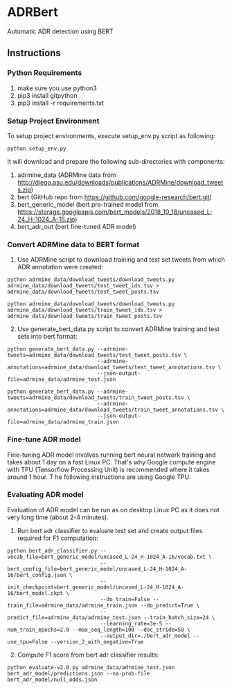 # ADRBert
Automatic ADR detection using BERT

## Instructions
### Python Requirements
1. make sure you use python3
1. pip3 install gitpython
2. pip3 install -r requirements.txt

### Setup Project Environment
To setup project environments, execute setup_env.py script as following:
```
python setup_env.py
```

It will download and prepare the following sub-directories with components:
1. adrmine_data (ADRMine data from http://diego.asu.edu/downloads/publications/ADRMine/download_tweets.zip)
2. bert (GitHub repo from https://github.com/google-research/bert.git)
3. bert_generic_model (bert pre-trained model from https://storage.googleapis.com/bert_models/2018_10_18/uncased_L-24_H-1024_A-16.zip)
4. bert_adr_out (bert fine-tuned ADR model)

### Convert ADRMine data to BERT format
1. Use ADRMine script to download training and test set tweets from which ADR annotation were created:

```
python adrmine_data/download_tweets/download_tweets.py adrmine_data/download_tweets/test_tweet_ids.tsv > adrmine_data/download_tweets/test_tweet_posts.tsv

python adrmine_data/download_tweets/download_tweets.py adrmine_data/download_tweets/train_tweet_ids.tsv > adrmine_data/download_tweets/train_tweet_posts.tsv
```

2. Use generate_bert_data.py script to convert ADRMine training and test sets into bert format:

```
python generate_bert_data.py --adrmine-tweets=adrmine_data/download_tweets/test_tweet_posts.tsv \
                             --adrmine-annotations=adrmine_data/download_tweets/test_tweet_annotations.tsv \
                             --json-output-file=adrmine_data/adrmine_test.json

python generate_bert_data.py --adrmine-tweets=adrmine_data/download_tweets/train_tweet_posts.tsv \
                             --adrmine-annotations=adrmine_data/download_tweets/train_tweet_annotations.tsv \
                             --json-output-file=adrmine_data/adrmine_train.json

```

### Fine-tune ADR model
Fine-tuning ADR model involves running bert neural network training and takes about 1 day on a fast Linux PC. That's why
Google compute engine with TPU (Tensorflow Processing Unit) is recommended where it takes around 1 hour. T
he following instructions are using Google TPU:

### Evaluating ADR model
Evaluation of ADR model can be run as on desktop Linux PC as it does not very long time (about 2-4 minutes).
1. Run bert adr classifier to evaluate test set and create output files required for F1 computation:
```
python bert_adr_classifier.py --vocab_file=bert_generic_model/uncased_L-24_H-1024_A-16/vocab.txt \
                              --bert_config_file=bert_generic_model/uncased_L-24_H-1024_A-16/bert_config.json \
                              --init_checkpoint=bert_generic_model/uncased_L-24_H-1024_A-16/bert_model.ckpt \
                              --do_train=False --train_file=adrmine_data/adrmine_train.json --do_predict=True \
                              --predict_file=adrmine_data/adrmine_test.json --train_batch_size=24 \
                              --learning_rate=3e-5 --num_train_epochs=2.0 --max_seq_length=100 --doc_stride=50 \
                              --output_dir=./bert_adr_model --use_tpu=False --version_2_with_negative=True
```

2. Compute F1 score from bert adr classifier results:
```
python evaluate-v2.0.py adrmine_data/adrmine_test.json bert_adr_model/predictions.json --na-prob-file bert_adr_model/null_odds.json
```
